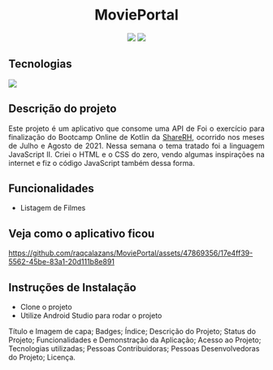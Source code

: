 <h1 align="center">MoviePortal</h1>

<p align="center">
  <img loading="lazy" src="http://img.shields.io/static/v1?label=STATUS&message=EM%20DESENVOLVIMENTO&color=GREEN&style=for-the-badge"/>
  <img loading="lazy" src="https://img.shields.io/static/v1?label=PENDENTE&message=TESTES&color=red&style=for-the-badge"/>  
</p>

## Tecnologias
<img src="https://cdn.jsdelivr.net/gh/devicons/devicon/icons/kotlin/kotlin-original.svg" />

## Descrição do projeto
<p align="justify">Este projeto é um aplicativo que consome uma API de 
Foi o exercício para finalização do Bootcamp Online de Kotlin da <a href="https://sharepeoplehub.com.br">ShareRH</a>, ocorrido nos meses de 
Julho e Agosto de 2021. Nessa semana o tema tratado foi a linguagem JavaScript II. Criei o HTML e o CSS do zero, vendo algumas inspirações na 
internet e fiz o código JavaScript também dessa forma.</p>

## Funcionalidades
* Listagem de Filmes 

## Veja como o aplicativo ficou 
https://github.com/raqcalazans/MoviePortal/assets/47869356/17e4ff39-5562-45be-83a1-20d111b8e891

## Instruções de Instalação 
* Clone o projeto
* Utilize Android Studio para rodar o projeto

Título e Imagem de capa;
Badges;
Índice;
Descrição do Projeto;
Status do Projeto;
Funcionalidades e Demonstração da Aplicação;
Acesso ao Projeto;
Tecnologias utilizadas;
Pessoas Contribuidoras;
Pessoas Desenvolvedoras do Projeto;
Licença.
